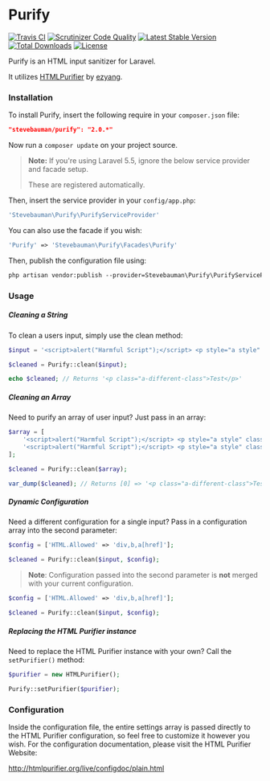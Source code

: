 # Purify

[![Travis CI](https://img.shields.io/travis/stevebauman/purify.svg?style=flat-square)](https://travis-ci.org/stevebauman/purify)
[![Scrutinizer Code Quality](https://img.shields.io/scrutinizer/g/stevebauman/purify.svg?style=flat-square)](https://scrutinizer-ci.com/g/stevebauman/purify/?branch=master)
[![Latest Stable Version](https://img.shields.io/packagist/v/stevebauman/purify.svg?style=flat-square)](https://packagist.org/packages/stevebauman/purify)
[![Total Downloads](https://img.shields.io/packagist/dt/stevebauman/purify.svg?style=flat-square)](https://packagist.org/packages/stevebauman/purify)
[![License](https://img.shields.io/packagist/l/stevebauman/purify.svg?style=flat-square)](https://packagist.org/packages/stevebauman/purify)

Purify is an HTML input sanitizer for Laravel.

It utilizes [HTMLPurifier](https://github.com/ezyang/htmlpurifier)
by [ezyang](https://github.com/ezyang).

### Installation

To install Purify, insert the following require in your `composer.json` file:

```json
"stevebauman/purify": "2.0.*"
```

Now run a `composer update` on your project source.

> **Note:** If you're using Laravel 5.5, ignore the below service provider and facade setup.
>
> These are registered automatically.

Then, insert the service provider in your `config/app.php`:

```php
'Stevebauman\Purify\PurifyServiceProvider'
```
    
You can also use the facade if you wish:

```php
'Purify' => 'Stevebauman\Purify\Facades\Purify'
```

Then, publish the configuration file using:

```cmd
php artisan vendor:publish --provider=Stevebauman\Purify\PurifyServiceProvider
```

### Usage

##### Cleaning a String

To clean a users input, simply use the clean method:

```php
$input = '<script>alert("Harmful Script");</script> <p style="a style" class="a-different-class">Test</p>';

$cleaned = Purify::clean($input);

echo $cleaned; // Returns '<p class="a-different-class">Test</p>'
```

##### Cleaning an Array

Need to purify an array of user input? Just pass in an array:

```php
$array = [
    '<script>alert("Harmful Script");</script> <p style="a style" class="a-different-class">Test</p>',
    '<script>alert("Harmful Script");</script> <p style="a style" class="a-different-class">Test</p>',
];

$cleaned = Purify::clean($array);

var_dump($cleaned); // Returns [0] => '<p class="a-different-class">Test</p>' [1] => '<p class="a-different-class">Test</p>'
```

##### Dynamic Configuration

Need a different configuration for a single input? Pass in a configuration array into the second parameter:

```php
$config = ['HTML.Allowed' => 'div,b,a[href]'];

$cleaned = Purify::clean($input, $config);
```

> **Note**: Configuration passed into the second parameter is
> **not** merged with your current configuration.

```php
$config = ['HTML.Allowed' => 'div,b,a[href]'];

$cleaned = Purify::clean($input, $config);
```

##### Replacing the HTML Purifier instance

Need to replace the HTML Purifier instance with your own? Call the `setPurifier()` method:

```php
$purifier = new HTMLPurifier();

Purify::setPurifier($purifier);
```

### Configuration

Inside the configuration file, the entire settings array is passed directly
to the HTML Purifier configuration, so feel free to customize it however
you wish. For the configuration documentation, please visit the
HTML Purifier Website:

http://htmlpurifier.org/live/configdoc/plain.html

